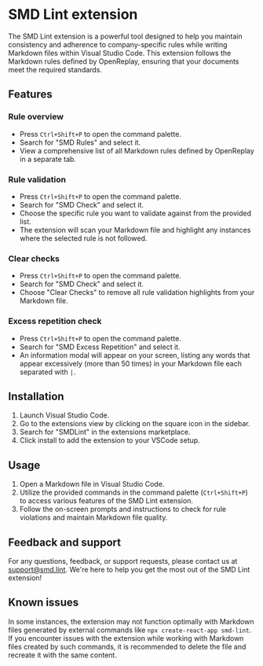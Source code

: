 # SMD Lint extension

The SMD Lint extension is a powerful tool designed to help you maintain consistency and adherence to company-specific rules while writing Markdown files within Visual Studio Code. This extension follows the Markdown rules defined by OpenReplay, ensuring that your documents meet the required standards.

## Features

### Rule overview

- Press `Ctrl+Shift+P` to open the command palette.
- Search for "SMD Rules" and select it.
- View a comprehensive list of all Markdown rules defined by OpenReplay in a separate tab.

### Rule validation

- Press `Ctrl+Shift+P` to open the command palette.
- Search for "SMD Check" and select it.
- Choose the specific rule you want to validate against from the provided list.
- The extension will scan your Markdown file and highlight any instances where the selected rule is not followed.

### Clear checks

- Press `Ctrl+Shift+P` to open the command palette.
- Search for "SMD Check" and select it.
- Choose "Clear Checks" to remove all rule validation highlights from your Markdown file.

### Excess repetition check

- Press `Ctrl+Shift+P` to open the command palette.
- Search for "SMD Excess Repetition" and select it.
- An information modal will appear on your screen, listing any words that appear excessively (more than 50 times) in your Markdown file each separated with `|`.

## Installation

1. Launch Visual Studio Code.
2. Go to the extensions view by clicking on the square icon in the sidebar.
3. Search for "SMDLint" in the extensions marketplace.
4. Click install to add the extension to your VSCode setup.

## Usage

1. Open a Markdown file in Visual Studio Code.
2. Utilize the provided commands in the command palette (`Ctrl+Shift+P`) to access various features of the SMD Lint extension.
3. Follow the on-screen prompts and instructions to check for rule violations and maintain Markdown file quality.

## Feedback and support

For any questions, feedback, or support requests, please contact us at [support@smd.lint](mailto:solisomamadubueze@gmail.com). We're here to help you get the most out of the SMD Lint extension!

## Known issues

In some instances, the extension may not function optimally with Markdown files generated by external commands like `npx create-react-app smd-lint`. If you encounter issues with the extension while working with Markdown files created by such commands, it is recommended to delete the file and recreate it with the same content.
